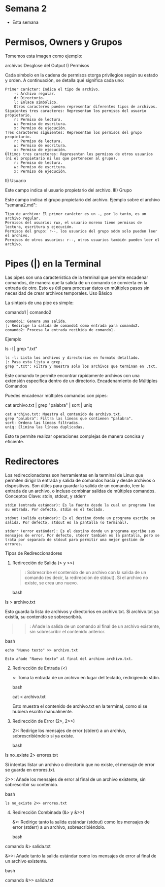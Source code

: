 # Semana 2

- Esta semana 

# Permisos, Owners y Grupos

Tomemos esta imagen como ejemplo:

archivos
Desglose del Output
I) Permisos

Cada símbolo en la cadena de permisos otorga privilegios según su estado y orden. A continuación, se detalla qué significa cada uno:

	Primer carácter: Indica el tipo de archivo.
		-: Archivo regular.
		d: Directorio.
		l: Enlace simbólico.
		Otros caracteres pueden representar diferentes tipos de archivos.
	Siguientes tres caracteres: Representan los permisos del usuario propietario.
		r: Permiso de lectura.
		w: Permiso de escritura.
		x: Permiso de ejecución.
	Tres caracteres siguientes: Representan los permisos del grupo propietario.
		r: Permiso de lectura.
		w: Permiso de escritura.
		x: Permiso de ejecución.
	Últimos tres caracteres: Representan los permisos de otros usuarios (ni el propietario ni los que pertenecen al grupo).
		r: Permiso de lectura.
		w: Permiso de escritura.
		x: Permiso de ejecución.

II) Usuario

Este campo indica el usuario propietario del archivo.
III) Grupo

Este campo indica el grupo propietario del archivo.
Ejemplo sobre el archivo "semana2.md":

	Tipo de archivo: El primer carácter es un -, por lo tanto, es un archivo regular.
	Permisos del usuario: rwx, el usuario moreno tiene permisos de lectura, escritura y ejecución.
	Permisos del grupo: r--, los usuarios del grupo sddm solo pueden leer el archivo.
	Permisos de otros usuarios: r--, otros usuarios también pueden leer el archivo.

# Pipes (|) en la Terminal

Las pipes son una característica de la terminal que permite encadenar comandos, de manera que la salida de un comando se convierta en la entrada de otro. Esto es útil para procesar datos en múltiples pasos sin necesidad de crear archivos temporales.
Uso Básico

La sintaxis de una pipe es simple:

comando1 | comando2

    comando1: Genera una salida.
    |: Redirige la salida de comando1 como entrada para comando2.
    comando2: Procesa la entrada recibida de comando1.

Ejemplo


ls -l | grep ".txt"

    ls -l: Lista los archivos y directorios en formato detallado.
    |: Pasa esta lista a grep.
    grep ".txt": Filtra y muestra solo los archivos que terminan en .txt.

Este comando te permite encontrar rápidamente archivos con una extensión específica dentro de un directorio.
Encadenamiento de Múltiples Comandos

Puedes encadenar múltiples comandos con pipes:


cat archivo.txt | grep "palabra" | sort | uniq

    cat archivo.txt: Muestra el contenido de archivo.txt.
    grep "palabra": Filtra las líneas que contienen "palabra".
    sort: Ordena las líneas filtradas.
    uniq: Elimina las líneas duplicadas.

Esto te permite realizar operaciones complejas de manera concisa y eficiente.

# Redirectores

Los redireccionadores son herramientas en la terminal de Linux que permiten dirigir la entrada y salida de comandos hacia y desde archivos o dispositivos. Son útiles para guardar la salida de un comando, leer la entrada de un archivo, o incluso combinar salidas de múltiples comandos.
Conceptos Clave: stdin, stdout, y stderr

	stdin (entrada estándar): Es la fuente desde la cual un programa lee su entrada. Por defecto, stdin es el teclado.

	stdout (salida estándar): Es el destino donde un programa escribe su salida. Por defecto, stdout es la pantalla (o terminal).

	stderr (error estándar): Es el destino donde un programa escribe sus mensajes de error. Por defecto, stderr también es la pantalla, pero se trata por separado de stdout para permitir una mejor gestión de errores.

Tipos de Redireccionadores
1) Redirección de Salida (> y >>)

	>: Sobrescribe el contenido de un archivo con la salida de un comando (es decir, la redirección de stdout). Si el archivo no existe, se crea uno nuevo.

	bash

ls > archivo.txt

Esto guarda la lista de archivos y directorios en archivo.txt. Si archivo.txt ya existía, su contenido se sobrescribirá.

>>: Añade la salida de un comando al final de un archivo existente, sin sobrescribir el contenido anterior.

bash

	echo "Nuevo texto" >> archivo.txt

	Esto añade "Nuevo texto" al final del archivo archivo.txt.

2) Redirección de Entrada (<)

	<: Toma la entrada de un archivo en lugar del teclado, redirigiendo stdin.

	bash

	cat < archivo.txt

	Esto muestra el contenido de archivo.txt en la terminal, como si se hubiera escrito manualmente.

3) Redirección de Error (2>, 2>>)

	2>: Redirige los mensajes de error (stderr) a un archivo, sobrescribiéndolo si ya existe.

	bash

ls no_existe 2> errores.txt

Si intentas listar un archivo o directorio que no existe, el mensaje de error se guarda en errores.txt.

2>>: Añade los mensajes de error al final de un archivo existente, sin sobrescribir su contenido.

bash

	ls no_existe 2>> errores.txt

4) Redirección Combinada (&> y &>>)

	&>: Redirige tanto la salida estándar (stdout) como los mensajes de error (stderr) a un archivo, sobrescribiéndolo.

	bash

comando &> salida.txt

&>>: Añade tanto la salida estándar como los mensajes de error al final de un archivo existente.

bash

comando &>> salida.txt